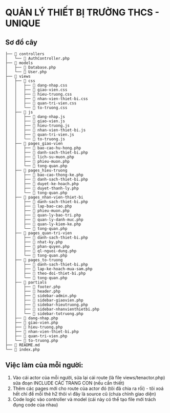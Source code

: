 # QUẢN LÝ THIẾT BỊ TRƯỜNG THCS - UNIQUE

## Sơ đồ cây

```
├── 📁 controllers
│   └── 🐘 AuthController.php
├── 📁 models
│   ├── 🐘 Database.php
│   └── 🐘 User.php
├── 📁 views
│   ├── 📁 css
│   │   ├── 🎨 dang-nhap.css
│   │   ├── 🎨 giao-vien.css
│   │   ├── 🎨 hieu-truong.css
│   │   ├── 🎨 nhan-vien-thiet-bi.css
│   │   ├── 🎨 quan-tri-vien.css
│   │   └── 🎨 to-truong.css
│   ├── 📁 js
│   │   ├── 📄 dang-nhap.js
│   │   ├── 📄 giao-vien.js
│   │   ├── 📄 hieu-truong.js
│   │   ├── 📄 nhan-vien-thiet-bi.js
│   │   ├── 📄 quan-tri-vien.js
│   │   └── 📄 to-truong.js
│   ├── 📁 pages_giao-vien
│   │   ├── 🐘 bao-cao-hu-hong.php
│   │   ├── 🐘 danh-sach-thiet-bi.php
│   │   ├── 🐘 lich-su-muon.php
│   │   ├── 🐘 phieu-muon.php
│   │   └── 🐘 tong-quan.php
│   ├── 📁 pages_hieu-truong
│   │   ├── 🐘 bao-cao-thong-ke.php
│   │   ├── 🐘 danh-sach-thiet-bi.php
│   │   ├── 🐘 duyet-ke-hoach.php
│   │   ├── 🐘 duyet-thanh-ly.php
│   │   └── 🐘 tong-quan.php
│   ├── 📁 pages_nhan-vien-thiet-bi
│   │   ├── 🐘 danh-sach-thiet-bi.php
│   │   ├── 🐘 lap-bao-cao.php
│   │   ├── 🐘 phieu-muon.php
│   │   ├── 🐘 quan-ly-bao-tri.php
│   │   ├── 🐘 quan-ly-danh-muc.php
│   │   ├── 🐘 quan-ly-kiem-ke.php
│   │   └── 🐘 tong-quan.php
│   ├── 📁 pages_quan-tri-vien
│   │   ├── 🐘 danh-sach-thiet-bi.php
│   │   ├── 🐘 nhat-ky.php
│   │   ├── 🐘 phan-quyen.php
│   │   ├── 🐘 ql-nguoi-dung.php
│   │   └── 🐘 tong-quan.php
│   ├── 📁 pages_to-truong
│   │   ├── 🐘 danh-sach-thiet-bi.php
│   │   ├── 🐘 lap-ke-hoach-mua-sam.php
│   │   ├── 🐘 theo-doi-thiet-bi.php
│   │   └── 🐘 tong-quan.php
│   ├── 📁 partials
│   │   ├── 🐘 footer.php
│   │   ├── 🐘 header.php
│   │   ├── 🐘 sidebar-admin.php
│   │   ├── 🐘 sidebar-giaovien.php
│   │   ├── 🐘 sidebar-hieutruong.php
│   │   ├── 🐘 sidebar-nhanvienthietbi.php
│   │   └── 🐘 sidebar-totruong.php
│   ├── 🐘 dang-nhap.php
│   ├── 🐘 giao-vien.php
│   ├── 🐘 hieu-truong.php
│   ├── 🐘 nhan-vien-thiet-bi.php
│   ├── 🐘 quan-tri-vien.php
│   └── 🐘 to-truong.php
├── 📝 README.md
└── 🐘 index.php
```

## Việc làm của mỗi người:
1. Vào cái actor của mỗi người, sửa lại cái route (là file views/tenactor.php) sửa đoạn INCLUDE CÁC TRANG CON (nếu cần thiết)
2. Thêm các pages mới cho route của actor đó (tôi đã chia ra rồi) - tôi xoá hết chỉ để mỗi thẻ h2 thôi vì đây là source cũ (chưa chỉnh giao diện)
3. Code logic vào controller và model (cái này có thể tạo file mới trách đụng code của nhau)

